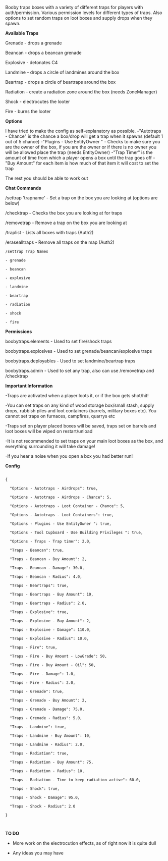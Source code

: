 Booby traps boxes with a variety of different traps for players with auth/permission. Various permission levels for different types of traps. Also options to set random traps on loot boxes and supply drops when they spawn.

**Available Traps**

Grenade - drops a grenade

Beancan - drops a beancan grenade

Explosive - detonates C4

Landmine - drops a circle of landmines around the box

Beartrap - drops a circle of beartraps around the box

Radiation - create a radiation zone around the box (needs ZoneManager)

Shock - electrocutes the looter

Fire - burns the looter

**Options**

I have tried to make the config as self-explanatory as possible.
-"Autotraps - Chance" is the chance a box/drop will get a trap when it spawns (default 1 out of 5 chance)
-"Plugins - Use EntityOwner " - Checks to make sure you are the owner of the box, if you are the owner or if there is no owner you will be allowed place the trap (needs EntityOwner)
-"Trap Timer" is the amount of time from which a player opens a box until the trap goes off
-"Buy Amount" for each item is how much of that item it will cost to set the trap


The rest you should be able to work out

**Chat Commands**

/settrap 'trapname' - Set a trap on the box you are looking at (options are below)

/checktrap - Checks the box you are looking at for traps

/removetrap - Remove a trap on the box you are looking at

/traplist - Lists all boxes with traps (Auth2)

/erasealltraps - Remove all traps on the map (Auth2)


````
/settrap Trap Names

- grenade

- beancan

- explosive

- landmine

- beartrap

- radiation

- shock

- fire
````


**Permissions**

boobytraps.elements - Used to set fire/shock traps

boobytraps.explosives - Used to set grenade/beancan/explosive traps

boobytraps.deployables - Used to set landmine/beartrap traps

boobytraps.admin - Used to set any trap, also can use /removetrap and /checktrap

**Important Information**

-Traps are activated when a player loots it, or if the box gets shot/hit!

-You can set traps on any kind of wood storage box/small stash, supply drops, rubbish piles and loot containers (barrels, military boxes etc). You cannot set traps on furnaces, campfires, quarrys etc

-Traps set on player placed boxes will be saved, traps set on barrels and loot boxes will be wiped on restart/unload

-It is not recommended to set traps on your main loot boxes as the box, and everything surrounding it will take damage!

-If you hear a noise when you open a box you had better run!

**Config**

````

{

  "Options - Autotraps - Airdrops": true,

  "Options - Autotraps - Airdrops - Chance": 5,

  "Options - Autotraps - Loot Container - Chance": 5,

  "Options - Autotraps - Loot Containers": true,

  "Options - Plugins - Use EntityOwner ": true,

  "Options - Tool Cupboard - Use Building Privileges ": true,

  "Options - Traps - Trap timer": 2.0,

  "Traps - Beancan": true,

  "Traps - Beancan - Buy Amount": 2,

  "Traps - Beancan - Damage": 30.0,

  "Traps - Beancan - Radius": 4.0,

  "Traps - Beartraps": true,

  "Traps - Beartraps - Buy Amount": 10,

  "Traps - Beartraps - Radius": 2.0,

  "Traps - Explosive": true,

  "Traps - Explosive - Buy Amount": 2,

  "Traps - Explosive - Damage": 110.0,

  "Traps - Explosive - Radius": 10.0,

  "Traps - Fire": true,

  "Traps - Fire - Buy Amount - LowGrade": 50,

  "Traps - Fire - Buy Amount - Oil": 50,

  "Traps - Fire - Damage": 1.0,

  "Traps - Fire - Radius": 2.0,

  "Traps - Grenade": true,

  "Traps - Grenade - Buy Amount": 2,

  "Traps - Grenade - Damage": 75.0,

  "Traps - Grenade - Radius": 5.0,

  "Traps - Landmine": true,

  "Traps - Landmine - Buy Amount": 10,

  "Traps - Landmine - Radius": 2.0,

  "Traps - Radiation": true,

  "Traps - Radiation - Buy Amount": 75,

  "Traps - Radiation - Radius": 10,

  "Traps - Radiation - Time to keep radiation active": 60.0,

  "Traps - Shock": true,

  "Traps - Shock - Damage": 95.0,

  "Traps - Shock - Radius": 2.0

}

 
````


**TO DO**

- More work on the electrocution effects, as of right now it is quite dull

- Any ideas you may have